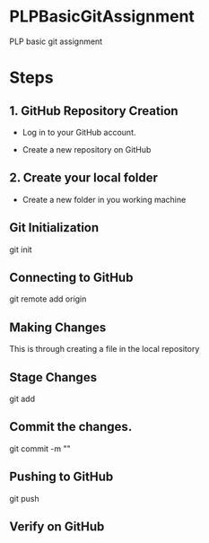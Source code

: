 # PLPBasicGitAssignment
PLP basic git assignment

# Steps

## 1. GitHub Repository Creation
  - Log in to your GitHub account.

  - Create a new repository on GitHub

## 2. Create your local folder
 - Create a new folder in you working machine

## Git Initialization
git init

##  Connecting to GitHub
git remote add origin <repository-url>

## Making Changes
This is through creating a file in the local repository

## Stage Changes
git add <file name>

##  Commit the changes.
 git commit -m "<your comments>"

##  Pushing to GitHub
git push

## Verify on GitHub
